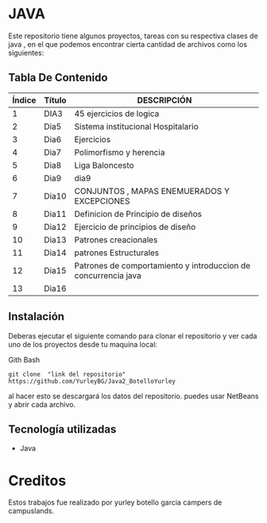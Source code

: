 # JAVA

Este repositorio tiene algunos proyectos, tareas con su respectiva clases de java , en el que podemos encontrar 
cierta cantidad de archivos como los siguientes:

## Tabla De Contenido
| Índice | Título | DESCRIPCIÓN|
|--|------|-----|
| 1 | DIA3 | 45 ejercicios de logica|
| 2 | Dia5 |Sistema institucional Hospitalario|
| 3 | Dia6 |Ejercicios|
| 4 | Dia7 |Polimorfismo y herencia|
| 5 | Dia8 |Liga Baloncesto|
| 6 | Dia9 | dia9|
| 7 | Dia10 |CONJUNTOS , MAPAS ENEMUERADOS Y EXCEPCIONES |
| 8 | Dia11 |Definicion de Principio de diseños|
| 9 | Dia12 |Ejercicio de principios de diseño|
| 10| Dia13 |Patrones  creacionales|
| 11 | Dia14 |patrones Estructurales|
| 12 | Dia15 |Patrones de comportamiento y introduccion de concurrencia java|
| 13 | Dia16| |



## Instalación
 Deberas ejecutar el siguiente comando para clonar el repositorio y ver cada uno de los proyectos  desde tu maquina local:
 
Gith Bash

~~~ 
git clone  "link del repositorio" https://github.com/YurleyBG/Java2_BotelloYurley
~~~
al hacer esto se descargará  los datos del repositorio. puedes usar NetBeans  y abrir cada archivo.


 ## Tecnología utilizadas

* Java


# Creditos

Estos trabajos fue realizado por yurley botello garcia campers de campuslands.
